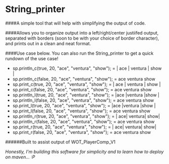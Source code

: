 # String_printer

####A simple tool that will help with simplifying the output of code.

####Allows you to organize output into a left/right/center justiifed output, separated with borders (soon to be with your choice of border character), and prints out in a clean and neat format.

####Use case below. You can also run the String_printer to get a quick rundown of the use case!

* sp.println_c(true, 20, "ace", "ventura", "show");   = |        ace         |      ventura       |        show        |
* sp.println_c(false, 20, "ace", "ventura", "show");  =         ace               ventura               show
* sp.print_c(true, 20, "ace", "ventura", "show");     = |        ace         |      ventura       |        show        |
* sp.print_c(false, 20, "ace", "ventura", "show");    =         ace               ventura               show
* sp.println_l(true, 20, "ace", "ventura", "show");   = |ace                 |ventura             |show                |
* sp.println_l(false, 20, "ace", "ventura", "show");  = ace                 ventura             show
* sp.print_l(true, 20, "ace", "ventura", "show");     = |ace                 |ventura             |show                |
* sp.print_l(false, 20, "ace", "ventura", "show");    = ace                 ventura             show
* sp.println_r(true, 20, "ace", "ventura", "show");   = |                 ace|             ventura|                show|
* sp.println_r(false, 20, "ace", "ventura", "show");  =                  ace             ventura                show
* sp.print_r(true, 20, "ace", "ventura", "show");     = |                 ace|             ventura|                show|
* sp.print_r(false, 20, "ace", "ventura", "show");    =                  ace             ventura                show

######Built to assist output of WOT_PlayerComp_V1

*Honestly, I'm building this software for simplicity and to learn how to deploy on maven... :P*


